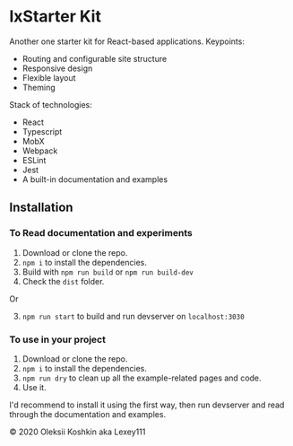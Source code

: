 # lxStarter Kit

Another one starter kit for React-based applications. Keypoints:

* Routing and configurable site structure
* Responsive design
* Flexible layout
* Theming

Stack of technologies:

* React
* Typescript
* MobX
* Webpack
* ESLint
* Jest
* A built-in documentation and examples

## Installation

### To Read documentation and experiments

1. Download or clone the repo.
2. `npm i` to install the dependencies.
3. Build with `npm run build` or `npm run build-dev`
4. Check the `dist` folder.

Or

3. `npm run start` to build and run devserver on `localhost:3030`

### To use in your project

1. Download or clone the repo.
2. `npm i` to install the dependencies.
3. `npm run dry` to clean up all the example-related pages and code.
4. Use it.

I'd recommend to install it using the first way, then run devserver and read through the documentation and examples.

&copy; 2020 Oleksii Koshkin aka Lexey111

